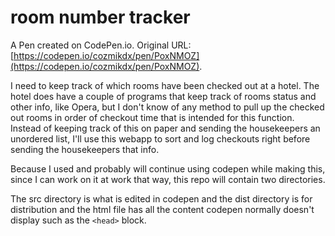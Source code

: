 # room number tracker

A Pen created on CodePen.io. Original URL: [https://codepen.io/cozmikdx/pen/PoxNMOZ](https://codepen.io/cozmikdx/pen/PoxNMOZ).

I need to keep track of which rooms have been checked out at a hotel. The hotel does have a couple of programs that keep track of rooms status and other info, like Opera, but I don't know of any method to pull up the checked out rooms in order of checkout time that is intended for this function.
Instead of keeping track of this on paper and sending the housekeepers an unordered list, I'll use this webapp to sort and log checkouts right before sending the housekeepers that info.

Because I used and probably will continue using codepen while making this, since I can work on it at work that way, this repo will contain two directories.

The src directory is what is edited in codepen and the dist directory is for distribution and the html file has all the content codepen normally doesn't display such as the `<head>` block.